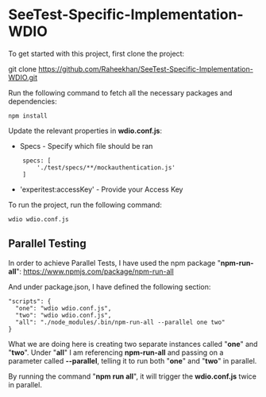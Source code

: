 # SeeTest-Specific-Implementation-WDIO

To get started with this project, first clone the project:

git clone https://github.com/Raheekhan/SeeTest-Specific-Implementation-WDIO.git

Run the following command to fetch all the necessary packages and dependencies:

```
npm install
```

Update the relevant properties in **wdio.conf.js**:

- Specs - Specify which file should be ran

```
    specs: [
        './test/specs/**/mockauthentication.js'
    ]
```    

- 'experitest:accessKey' - Provide your Access Key

To run the project, run the following command:

```
wdio wdio.conf.js
```

## Parallel Testing

In order to achieve Parallel Tests, I have used the npm package "**npm-run-all**":
https://www.npmjs.com/package/npm-run-all

And under package.json, I have defined the following section:

```
"scripts": {
  "one": "wdio wdio.conf.js",
  "two": "wdio wdio.conf.js",
  "all": "./node_modules/.bin/npm-run-all --parallel one two"
}
```

What we are doing here is creating two separate instances called "**one**" and "**two**".
Under "**all**" I am referencing **npm-run-all** and passing on a parameter called **--parallel**, telling it
to run both "**one**" and "**two**" in parallel.

By running the command "**npm run all**", it will trigger the **wdio.conf.js** twice in parallel.
